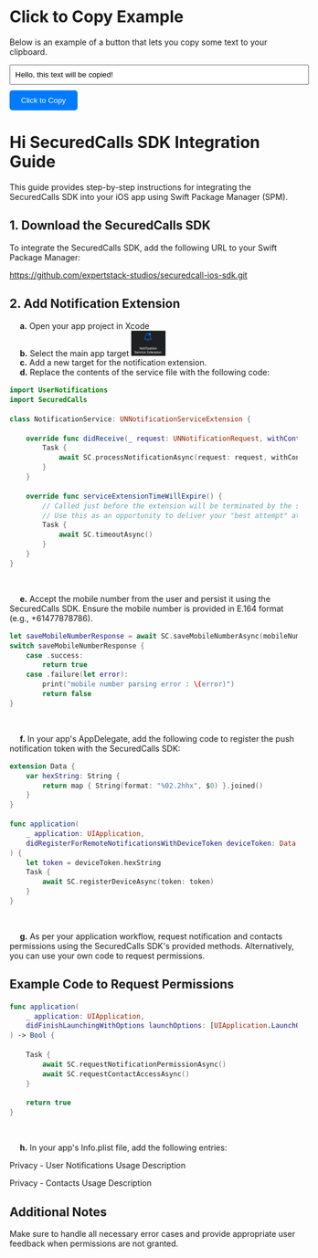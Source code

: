 # Click to Copy Example

Below is an example of a button that lets you copy some text to your clipboard.

<div style="margin-bottom: 10px;">
  <input id="copyText" type="text" value="Hello, this text will be copied!" style="width: 100%; padding: 8px;" readonly>
</div>

<button onclick="copyToClipboard()" style="padding: 10px 20px; background-color: #007bff; color: white; border: none; cursor: pointer; border-radius: 5px;">
  Click to Copy
</button>

<script>
  function copyToClipboard() {
    const text = document.getElementById('copyText');
    text.select();
    text.setSelectionRange(0, 99999); /* For mobile devices */
    navigator.clipboard.writeText(text.value);
    alert('Copied: ' + text.value);
  }
</script>

# Hi SecuredCalls SDK Integration Guide

This guide provides step-by-step instructions for integrating the SecuredCalls SDK into your iOS app using Swift Package Manager (SPM).

## 1. Download the SecuredCalls SDK

To integrate the SecuredCalls SDK, add the following URL to your Swift Package Manager:

https://github.com/expertstack-studios/securedcall-ios-sdk.git


## 2. Add Notification Extension

 &emsp; **a.** Open your app project in Xcode <br />
 &emsp; **b.** Select the main app target <img src="https://github.com/expertstack-studios/readme_assets/blob/main/images/ios_notification_service_extension.png" width="60" > <br />
 &emsp; **c.** Add a new target for the notification extension.  <br />
 &emsp; **d.** Replace the contents of the service file with the following code: <br />

```swift
import UserNotifications
import SecuredCalls

class NotificationService: UNNotificationServiceExtension {
    
    override func didReceive(_ request: UNNotificationRequest, withContentHandler contentHandler: @escaping (UNNotificationContent) -> Void) {
        Task {
            await SC.processNotificationAsync(request: request, withContentHandler: contentHandler)
        }
    }
    
    override func serviceExtensionTimeWillExpire() {
        // Called just before the extension will be terminated by the system.
        // Use this as an opportunity to deliver your "best attempt" at modified content, otherwise the original push payload will be used.
        Task {
            await SC.timeoutAsync()
        }
    }
}
```
<br />


&emsp; **e.** Accept the mobile number from the user and persist it using the SecuredCalls SDK. Ensure the mobile number is provided in E.164 format (e.g., +61477878786).

```swift
let saveMobileNumberResponse = await SC.saveMobileNumberAsync(mobileNumber: mobileNumberToSave)
switch saveMobileNumberResponse {
    case .success:
        return true
    case .failure(let error):
        print("mobile number parsing error : \(error)")
        return false
}
```
<br />


&emsp; **f.** In your app's AppDelegate, add the following code to register the push notification token with the SecuredCalls SDK:


```swift
extension Data {
	var hexString: String {
		return map { String(format: "%02.2hhx", $0) }.joined()
	}
}

func application(
    _ application: UIApplication,
    didRegisterForRemoteNotificationsWithDeviceToken deviceToken: Data
) {
    let token = deviceToken.hexString
    Task {
        await SC.registerDeviceAsync(token: token)
    }
}
```
<br />


&emsp; **g.** As per your application workflow, request notification and contacts permissions using the SecuredCalls SDK's provided methods. Alternatively, you can use your own code to request permissions.

## Example Code to Request Permissions

```swift
func application(
    _ application: UIApplication,
    didFinishLaunchingWithOptions launchOptions: [UIApplication.LaunchOptionsKey: Any]? = nil
) -> Bool {
    
    Task {
        await SC.requestNotificationPermissionAsync()
        await SC.requestContactAccessAsync()
    }

    return true
}

```
<br />

&emsp; **h.** In your app's Info.plist file, add the following entries:

Privacy - User Notifications Usage Description

Privacy - Contacts Usage Description

## Additional Notes
Make sure to handle all necessary error cases and provide appropriate user feedback when permissions are not granted.
